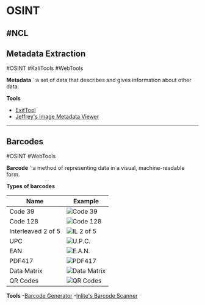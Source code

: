 # OSINT
#NCL
---
## Metadata Extraction
#OSINT 
#KaliTools 
#WebTools 

**Metadata**
`:a set of data that describes and gives information about other data.

**Tools**
- [ExifTool](https://github.com/exiftool/exiftool)
- [Jeffrey's Image Metadata Viewer](http://exif.regex.info/)

---
## Barcodes
#OSINT 
#WebTools 

**Barcode**
`:a method of representing data in a visual, machine-readable form.

**Types of barcodes**

| Name      | Example |
| ----------- | ----------- |
| Code 39      | ![Code 39](code39.jpg)       |
| Code 128      | ![Code 128](code128.jpg)       |
| Interleaved 2 of 5      | ![IL 2 of 5](IL2of5.jpg)       |
| UPC      | ![U.P.C.](UPC.jpg)       |
| EAN      | ![E.A.N.](ean.jpg)       |
| PDF417      | ![PDF417](pdf417.jpg)       |
| Data Matrix      | ![Data Matrix](datamatrix.jpg)       |
| QR Codes      | ![QR Codes](QRCode.jpg)       |

**Tools**
-[Barcode Generator](http://www.barcode-generator.org/)
-[Inlite's Barcode Scanner](https://online-barcode-reader.inliteresearch.com/)

